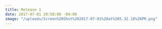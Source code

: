 ```yaml
---
title: Release 1
date: 2017-07-01 20:58:00 -04:00
image: "/uploads/Screen%20Shot%202017-07-01%20at%205.32.18%20PM.png"
---
```


